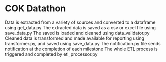 # COK Datathon


Data is extracted from a variety of sources and converted to a dataframe using get_data.py 
The extracted data is saved as a csv or excel file using save_data.py
The saved is loaded and cleaned using data_validator.py
Cleaned data is transformed and made available for reporting using transformer.py, and saved using save_data.py
The notification.py file sends notification at the completion of each milestone
The whole ETL process is triggered and completed by etl_processor.py
